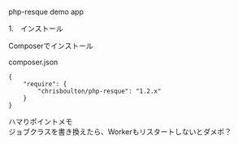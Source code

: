 php-resque demo app


1.　インストール

Composerでインストール

composer.json

```
{
    "require": {
        "chrisboulton/php-resque": "1.2.x"
    }
}	
```



ハマりポイントメモ  
ジョブクラスを書き換えたら、Workerもリスタートしないとダメポ？
